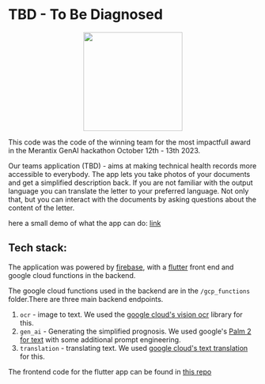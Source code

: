 # TBD - To Be Diagnosed

<p align="center">
 <img src="https://github.com/ameliefroessl/TBD/assets/9149226/a36745ff-ce4f-4bdf-a2d2-13f965694ae2" width="200">
</p>

This code was the code of the winning team for the most impactfull award in the Merantix GenAI hackathon October 12th - 13th 2023. 

Our teams application (TBD) - aims at making technical health records more accessible to everybody. The app lets you take photos of your documents and get a simplified description back. If you are not familiar with the output language you can translate the letter to your preferred language. Not only that, but you can interact with the documents by asking questions about the content of the letter.

here a small demo of what the app can do: [link](https://drive.google.com/file/d/1ZDgWtaHcMf7p8QkxOq0ArtZB1c8MZpYz/view?usp=share_link)

## Tech stack: ##

The application was powered by [firebase](https://firebase.google.com), with a [flutter](https://flutter.dev) front end and google cloud functions in the backend. 

The google cloud functions used in the backend are in the `/gcp_functions` folder.There are three main backend endpoints. 
1. `ocr` - image to text. We used the [google cloud's vision ocr](https://cloud.google.com/vision/docs/ocr) library for this.
2. `gen_ai` - Generating the simplified prognosis. We used google's [Palm 2 for text](https://forums.macrumors.com/threads/charging-a-macbook-pro-16-m1-max-with-a-67-watt-charger.2327512/) with some additional prompt engineering.
3. `translation` - translating text. We used [google cloud's text translation](https://cloud.google.com/translate/docs/basic/translating-text) for this.

The frontend code for the flutter app can be found in [this repo](https://github.com/kkotsche1/TBD_flutter_gui)

